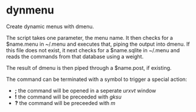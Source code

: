 dynmenu
=======

Create dynamic menus with dmenu.

The script takes one parameter, the menu name.
It then checks for a $name.menu in ~/.menu and executes that, piping the output into dmenu.
If this file does not exist, it next checks for a $name.sqlite in ~/.menu and reads the commands from that database using a weight.

The result of dmenu is then piped through a $name.post, if existing.

The command can be terminated with a symbol to trigger a special action:
* **;** the command will be opened in a seperate *urxvt* window
* **!** the command will be preceeded with *gksu*
* **?** the command will be preceeded with *m*

